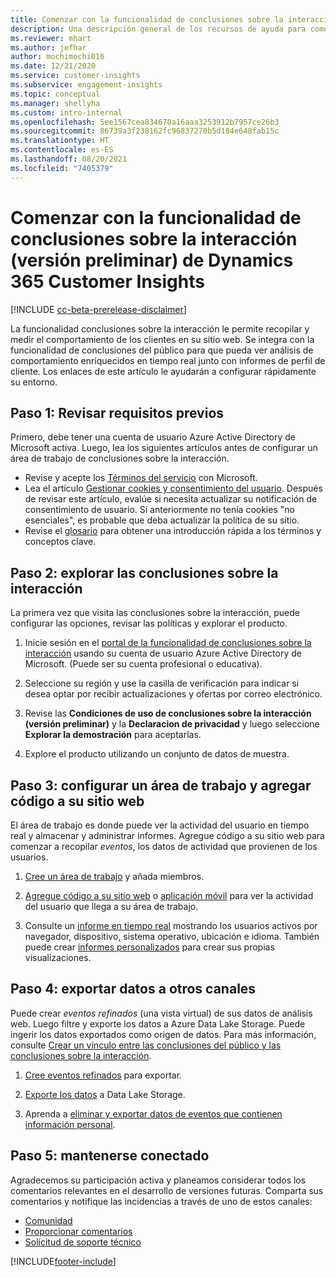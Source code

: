 ```yaml
---
title: Comenzar con la funcionalidad de conclusiones sobre la interacción
description: Una descripción general de los recursos de ayuda para comenzar rápidamente.
ms.reviewer: mhart
ms.author: jefhar
author: mochimochi016
ms.date: 12/21/2020
ms.service: customer-insights
ms.subservice: engagement-insights
ms.topic: conceptual
ms.manager: shellyha
ms.custom: intro-internal
ms.openlocfilehash: 5ee1567cea834670a16aaa3253912b7957ce26b3
ms.sourcegitcommit: 86739a3f238162fc96837270b5d184e648fab15c
ms.translationtype: HT
ms.contentlocale: es-ES
ms.lasthandoff: 08/20/2021
ms.locfileid: "7405379"
---
```

# <a name="get-started-with-dynamics-365-customer-insights-engagement-insights-capability-public-preview"></a>Comenzar con la funcionalidad de conclusiones sobre la interacción (versión preliminar) de Dynamics 365 Customer Insights

[!INCLUDE [cc-beta-prerelease-disclaimer](includes/cc-beta-prerelease-disclaimer.md)]

La funcionalidad conclusiones sobre la interacción le permite recopilar y medir el comportamiento de los clientes en su sitio web. Se integra con la funcionalidad de conclusiones del público para que pueda ver análisis de comportamiento enriquecidos en tiempo real junto con informes de perfil de cliente. Los enlaces de este artículo le ayudarán a configurar rápidamente su entorno.

## <a name="step-1-review-prerequisites"></a>Paso 1: Revisar requisitos previos

Primero, debe tener una cuenta de usuario Azure Active Directory de Microsoft activa. Luego, lea los siguientes artículos antes de configurar un área de trabajo de conclusiones sobre la interacción.

- Revise y acepte los [Términos del servicio](terms-of-service.md) con Microsoft.  
- Lea el artículo [Gestionar cookies y consentimiento del usuario](user-consent-storage.md). Después de revisar este artículo, evalúe si necesita actualizar su notificación de consentimiento de usuario. Si anteriormente no tenía cookies "no esenciales", es probable que deba actualizar la política de su sitio.
- Revise el [glosario](glossary.md) para obtener una introducción rápida a los términos y conceptos clave.

## <a name="step-2-explore-engagement-insights"></a>Paso 2: explorar las conclusiones sobre la interacción

La primera vez que visita las conclusiones sobre la interacción, puede configurar las opciones, revisar las políticas y explorar el producto.

1. Inicie sesión en el [portal de la funcionalidad de conclusiones sobre la interacción](https://pi.dynamics.com) usando su cuenta de usuario Azure Active Directory de Microsoft. (Puede ser su cuenta profesional o educativa).

1. Seleccione su región y use la casilla de verificación para indicar si desea optar por recibir actualizaciones y ofertas por correo electrónico.

1. Revise las **Condiciones de uso de conclusiones sobre la interacción (versión preliminar)** y la **Declaracion de privacidad** y luego seleccione **Explorar la demostración** para aceptarlas.

1. Explore el producto utilizando un conjunto de datos de muestra.

##  <a name="step-3-set-up-a-workspace-and-add-code-to-your-website"></a>Paso 3: configurar un área de trabajo y agregar código a su sitio web

El área de trabajo es donde puede ver la actividad del usuario en tiempo real y almacenar y administrar informes. Agregue código a su sitio web para comenzar a recopilar *eventos*, los datos de actividad que provienen de los usuarios.

1. [Cree un área de trabajo](create-workspace.md) y añada miembros.

1. [Agregue código a su sitio web](instrument-website.md) o [aplicación móvil](developer-resources.md#capture-events-from-mobile-apps) para ver la actividad del usuario que llega a su área de trabajo.

1. Consulte un [informe en tiempo real](view-reports.md) mostrando los usuarios activos por navegador, dispositivo, sistema operativo, ubicación e idioma. También puede crear [informes personalizados](custom-reports.md) para crear sus propias visualizaciones.
    
## <a name="step-4-export-data-to-other-channels"></a>Paso 4: exportar datos a otros canales

Puede crear *eventos refinados* (una vista virtual) de sus datos de análisis web. Luego filtre y exporte los datos a Azure Data Lake Storage. Puede ingerir los datos exportados como origen de datos. Para más información, consulte [Crear un vínculo entre las conclusiones del público y las conclusiones sobre la interacción](integrate-audience-insights-engagement-insights.md).

1. [Cree eventos refinados](refined-events.md) para exportar.

1. [Exporte los datos](export-events.md) a Data Lake Storage.

1. Aprenda a [eliminar y exportar datos de eventos que contienen información personal](delete-export-personal-data.md).
 
## <a name="step-5-stay-connected"></a>Paso 5: mantenerse conectado

Agradecemos su participación activa y planeamos considerar todos los comentarios relevantes en el desarrollo de versiones futuras. Comparta sus comentarios y notifique las incidencias a través de uno de estos canales:
- [Comunidad](https://go.microsoft.com/fwlink/?linkid=2141648)
- [Proporcionar comentarios](https://go.microsoft.com/fwlink/?linkid=2143222)
- [Solicitud de soporte técnico](https://go.microsoft.com/fwlink/?linkid=2145734) 


[!INCLUDE[footer-include](../includes/footer-banner.md)]
